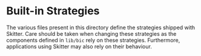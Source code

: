 # Built-in Strategies

The various files present in this directory define the strategies shipped with
Skitter. Care should be taken when changing these strategies as the components
defined in `lib/bic` rely on these strategies. Furthermore, applications using
Skitter may also rely on their behaviour.

